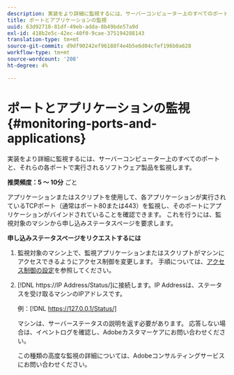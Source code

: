 ```yaml
---
description: 実装をより詳細に監視するには、サーバーコンピューター上のすべてのポートと、それらの各ポートで実行されるソフトウェア製品を監視します。
title: ポートとアプリケーションの監視
uuid: 63d92718-81df-49eb-adda-8b49bde57a9d
exl-id: 418b2e5c-42ec-40f0-9cae-375194288143
translation-type: tm+mt
source-git-commit: d9df90242ef96188f4e4b5e6d04cfef196b0a628
workflow-type: tm+mt
source-wordcount: '208'
ht-degree: 4%

---
```


# ポートとアプリケーションの監視{#monitoring-ports-and-applications}

実装をより詳細に監視するには、サーバーコンピューター上のすべてのポートと、それらの各ポートで実行されるソフトウェア製品を監視します。

**推奨頻度：5 ～ 10分** ごと

アプリケーションまたはスクリプトを使用して、各アプリケーションが実行されているTCPポート（通常はポート80または443）を監視し、そのポートにアプリケーションがバインドされていることを確認できます。 これを行うには、監視対象のマシンから申し込みステータスページを要求します。

**申し込みステータスページをリクエストするには**

1. 監視対象のマシン上で、監視アプリケーションまたはスクリプトがマシンにアクセスできるようにアクセス制御を変更します。 手順については、[アクセス制御の設定](../../../home/c-inst-svr/c-admin-inst-svr/c-config-acs-ctrl/c-config-acs-ctrl.md#concept-ac385e870dbe4b57a72bf7266b60f93d)を参照してください。
1. [!DNL https://IP Address/Status/]に接続します。IP Addressは、ステータスを受け取るマシンのIPアドレスです。

   例：[!DNL https://127.0.0.1/Status/]

   マシンは、サーバーステータスの説明を返す必要があります。 応答しない場合は、イベントログを確認し、Adobeカスタマーケアにお問い合わせください。

   この種類の高度な監視の詳細については、Adobeコンサルティングサービスにお問い合わせください。

